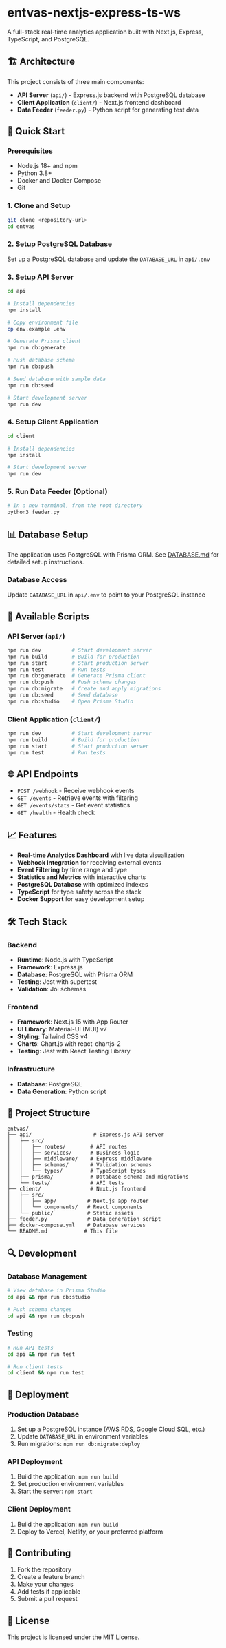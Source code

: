 # entvas-nextjs-express-ts-ws

A full-stack real-time analytics application built with Next.js, Express, TypeScript, and PostgreSQL.

## 🏗️ Architecture

This project consists of three main components:

- **API Server** (`api/`) - Express.js backend with PostgreSQL database
- **Client Application** (`client/`) - Next.js frontend dashboard
- **Data Feeder** (`feeder.py`) - Python script for generating test data

## 🚀 Quick Start

### Prerequisites

- Node.js 18+ and npm
- Python 3.8+
- Docker and Docker Compose
- Git

### 1. Clone and Setup

```bash
git clone <repository-url>
cd entvas
```

### 2. Setup PostgreSQL Database

Set up a PostgreSQL database and update the `DATABASE_URL` in `api/.env`

### 3. Setup API Server

```bash
cd api

# Install dependencies
npm install

# Copy environment file
cp env.example .env

# Generate Prisma client
npm run db:generate

# Push database schema
npm run db:push

# Seed database with sample data
npm run db:seed

# Start development server
npm run dev
```

### 4. Setup Client Application

```bash
cd client

# Install dependencies
npm install

# Start development server
npm run dev
```

### 5. Run Data Feeder (Optional)

```bash
# In a new terminal, from the root directory
python3 feeder.py
```

## 📊 Database Setup

The application uses PostgreSQL with Prisma ORM. See [DATABASE.md](api/DATABASE.md) for detailed setup instructions.

### Database Access

Update `DATABASE_URL` in `api/.env` to point to your PostgreSQL instance

## 🔧 Available Scripts

### API Server (`api/`)

```bash
npm run dev          # Start development server
npm run build        # Build for production
npm run start        # Start production server
npm run test         # Run tests
npm run db:generate  # Generate Prisma client
npm run db:push      # Push schema changes
npm run db:migrate   # Create and apply migrations
npm run db:seed      # Seed database
npm run db:studio    # Open Prisma Studio
```

### Client Application (`client/`)

```bash
npm run dev          # Start development server
npm run build        # Build for production
npm run start        # Start production server
npm run test         # Run tests
```

## 🌐 API Endpoints

- `POST /webhook` - Receive webhook events
- `GET /events` - Retrieve events with filtering
- `GET /events/stats` - Get event statistics
- `GET /health` - Health check

## 📈 Features

- **Real-time Analytics Dashboard** with live data visualization
- **Webhook Integration** for receiving external events
- **Event Filtering** by time range and type
- **Statistics and Metrics** with interactive charts
- **PostgreSQL Database** with optimized indexes
- **TypeScript** for type safety across the stack
- **Docker Support** for easy development setup

## 🛠️ Tech Stack

### Backend
- **Runtime**: Node.js with TypeScript
- **Framework**: Express.js
- **Database**: PostgreSQL with Prisma ORM
- **Testing**: Jest with supertest
- **Validation**: Joi schemas

### Frontend
- **Framework**: Next.js 15 with App Router
- **UI Library**: Material-UI (MUI) v7
- **Styling**: Tailwind CSS v4
- **Charts**: Chart.js with react-chartjs-2
- **Testing**: Jest with React Testing Library

### Infrastructure
- **Database**: PostgreSQL
- **Data Generation**: Python script

## 📁 Project Structure

```
entvas/
├── api/                    # Express.js API server
│   ├── src/
│   │   ├── routes/        # API routes
│   │   ├── services/      # Business logic
│   │   ├── middleware/    # Express middleware
│   │   ├── schemas/       # Validation schemas
│   │   └── types/         # TypeScript types
│   ├── prisma/            # Database schema and migrations
│   └── tests/             # API tests
├── client/                # Next.js frontend
│   ├── src/
│   │   ├── app/          # Next.js app router
│   │   └── components/   # React components
│   └── public/           # Static assets
├── feeder.py             # Data generation script
├── docker-compose.yml    # Database services
└── README.md            # This file
```

## 🔍 Development

### Database Management

```bash
# View database in Prisma Studio
cd api && npm run db:studio

# Push schema changes
cd api && npm run db:push
```

### Testing

```bash
# Run API tests
cd api && npm run test

# Run client tests
cd client && npm run test
```

## 🚀 Deployment

### Production Database

1. Set up a PostgreSQL instance (AWS RDS, Google Cloud SQL, etc.)
2. Update `DATABASE_URL` in environment variables
3. Run migrations: `npm run db:migrate:deploy`

### API Deployment

1. Build the application: `npm run build`
2. Set production environment variables
3. Start the server: `npm start`

### Client Deployment

1. Build the application: `npm run build`
2. Deploy to Vercel, Netlify, or your preferred platform

## 🤝 Contributing

1. Fork the repository
2. Create a feature branch
3. Make your changes
4. Add tests if applicable
5. Submit a pull request

## 📄 License

This project is licensed under the MIT License.
